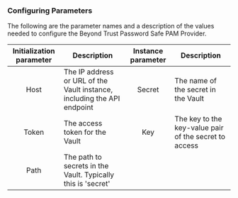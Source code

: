 ### Configuring Parameters
The following are the parameter names and a description of the values needed to configure the Beyond Trust Password Safe PAM Provider.

| Initialization parameter | Description | Instance parameter | Description |
| :---: | --- | :---: | --- |
| Host | The IP address or URL of the Vault instance, including the API endpoint | Secret | The name of the secret in the Vault |
| Token | The access token for the Vault | Key | The key to the key-value pair of the secret to access |
| Path | The path to secrets in the Vault. Typically this is 'secret' |
